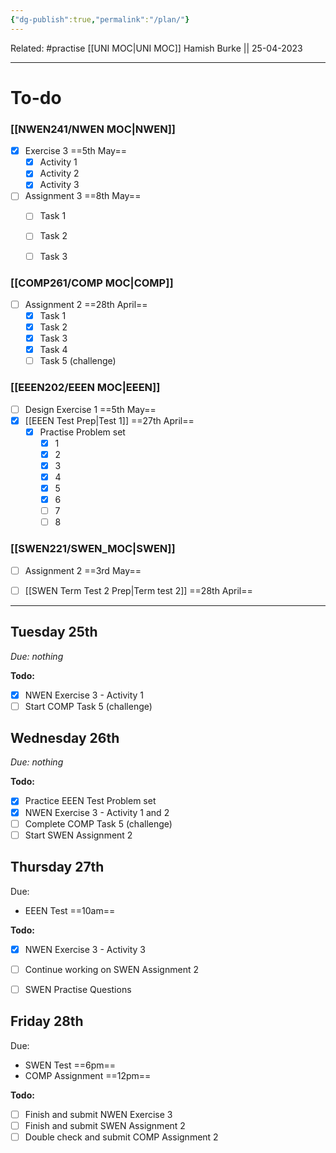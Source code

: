 ```yaml
---
{"dg-publish":true,"permalink":"/plan/"}
---
```


Related: #practise 
[[UNI MOC\|UNI MOC]]
Hamish Burke || 25-04-2023
***

# To-do

### [[NWEN241/NWEN MOC\|NWEN]]
- [x] Exercise 3 ==5th May==
	- [x] Activity 1
	- [x] Activity 2
	- [x] Activity 3
- [ ] Assignment 3 ==8th May==
	- [ ] Task 1
	- [ ] Task 2
	- [ ] Task 3


### [[COMP261/COMP MOC\|COMP]]
- [ ] Assignment 2 ==28th April==
	- [x] Task 1
	- [x] Task 2
	- [x] Task 3
	- [x] Task 4
	- [ ] Task 5 (challenge)

### [[EEEN202/EEEN MOC\|EEEN]]
- [ ] Design Exercise 1 ==5th May==
- [x] [[EEEN Test Prep\|Test 1]] ==27th April==
	- [x] Practise Problem set
		- [x] 1
		- [x] 2
		- [x] 3
		- [x] 4
		- [x] 5
		- [x] 6
		- [ ] 7
		- [ ] 8

### [[SWEN221/SWEN_MOC\|SWEN]]
- [ ] Assignment 2 ==3rd May==
- [ ] [[SWEN Term Test 2 Prep\|Term test 2]] ==28th April==


***

## Tuesday 25th
*Due: nothing*

**Todo:**
- [x] NWEN Exercise 3 - Activity 1
- [ ] Start COMP Task 5 (challenge)

## Wednesday 26th
*Due: nothing*

**Todo:**
- [x] Practice EEEN Test Problem set
- [x] NWEN Exercise 3 - Activity 1 and 2
- [ ] Complete COMP Task 5 (challenge)
- [ ] Start SWEN Assignment 2

## Thursday 27th
Due:
- EEEN Test ==10am==

**Todo:**
- [x] NWEN Exercise 3 - Activity 3
- [ ] Continue working on SWEN Assignment 2
- [ ] SWEN Practise Questions


## Friday 28th
Due:
- SWEN Test ==6pm==
- COMP Assignment ==12pm==

**Todo:**
- [ ] Finish and submit NWEN Exercise 3
- [ ] Finish and submit SWEN Assignment 2
- [ ] Double check and submit COMP Assignment 2
